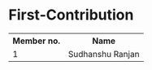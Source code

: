 # First-Contribution

<table>
  <tr>
    <th>Member no.</th>
    <th>Name</th>
  </tr>
  <tr>
  <td>1</td>
  <td>Sudhanshu Ranjan</td>
  </tr>
  
  </table>

